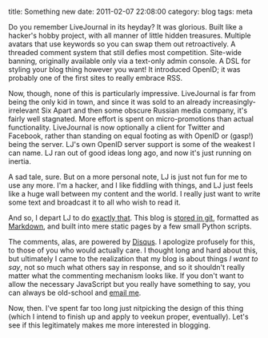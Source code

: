 title: Something new
date: 2011-02-07 22:08:00
category: blog
tags: meta

Do you remember LiveJournal in its heyday?  It was glorious.  Built like a hacker's hobby project, with all manner of little hidden treasures.  Multiple avatars that use keywords so you can swap them out retroactively.  A threaded comment system that still defies most competition.  Site-wide banning, originally available only via a text-only admin console.  A DSL for styling your blog thing however you want!  It introduced OpenID; it was probably one of the first sites to really embrace RSS.

Now, though, none of this is particularly impressive.  LiveJournal is far from being the only kid in town, and since it was sold to an already increasingly-irrelevant Six Apart and then some obscure Russian media company, it's fairly well stagnated.  More effort is spent on micro-promotions than actual functionality.  LiveJournal is now optionally a client for Twitter and Facebook, rather than standing on equal footing as with OpenID or (gasp!) being the server.  LJ's own OpenID server support is some of the weakest I can name.  LJ ran out of good ideas long ago, and now it's just running on inertia.

A sad tale, sure.  But on a more personal note, LJ is just not fun for me to use any more.  I'm a hacker, and I like fiddling with things, and LJ just feels like a huge wall between my content and the world.  I really just want to write some text and broadcast it to all who wish to read it.

And so, I depart LJ to do [exactly that][blogofile].  This blog is [stored in git][git repo], formatted as [Markdown][markdown], and built into mere static pages by a few small Python scripts.

The comments, alas, are powered by [Disqus][disqus].  I apologize profusely for this, to those of you who would actually care.  I thought long and hard about this, but ultimately I came to the realization that my blog is about things _I want to say_, not so much what others say in response, and so it shouldn't really matter what the commenting mechanism looks like.  If you don't want to allow the necessary JavaScript but you really have something to say, you can always be old-school and [email me][email].

Now, then.  I've spent far too long just nitpicking the design of this thing (which I intend to finish up and apply to veekun proper, eventually).  Let's see if this legitimately makes me more interested in blogging.

[blogofile]: http://www.blogofile.com/
[git repo]: http://git.veekun.com/blog.git
[markdown]: http://en.wikipedia.org/wiki/Markdown
[disqus]: http://disqus.com/
[email]: mailto:eevee.fuzzynotepad@veekun.com
